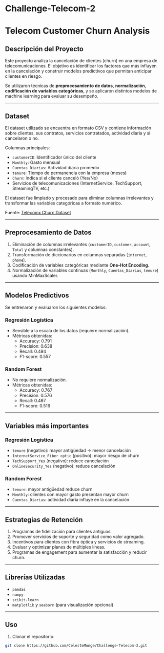 # Challenge-Telecom-2

# Telecom Customer Churn Analysis

## Descripción del Proyecto
Este proyecto analiza la cancelación de clientes (churn) en una empresa de telecomunicaciones. El objetivo es identificar los factores que más influyen en la cancelación y construir modelos predictivos que permitan anticipar clientes en riesgo.

Se utilizaron técnicas de **preprocesamiento de datos**, **normalización**, **codificación de variables categóricas**, y se aplicaron distintos modelos de machine learning para evaluar su desempeño.

---

## Dataset
El dataset utilizado se encuentra en formato CSV y contiene información sobre clientes, sus contratos, servicios contratados, actividad diaria y si cancelaron o no.

Columnas principales:
- `customerID`: Identificador único del cliente
- `Monthly`: Gasto mensual
- `Cuentas_Diarias`: Actividad diaria promedio
- `tenure`: Tiempo de permanencia con la empresa (meses)
- `Churn`: Indica si el cliente canceló (Yes/No)
- Servicios de telecomunicaciones (InternetService, TechSupport, StreamingTV, etc.)

El dataset fue limpiado y procesado para eliminar columnas irrelevantes y transformar las variables categóricas a formato numérico.

Fuente: [Telecomx Churn Dataset](https://raw.githubusercontent.com/CelesteMonge/Challenge-Telecom-2/main/telecomx_churn_clean.csv)

---

## Preprocesamiento de Datos
1. Eliminación de columnas irrelevantes (`customerID`, `customer`, `account`, `Total` y columnas constantes).  
2. Transformación de diccionarios en columnas separadas (`internet`, `phone`).  
3. Codificación de variables categóricas mediante **One-Hot Encoding**.  
4. Normalización de variables continuas (`Monthly`, `Cuentas_Diarias`, `tenure`) usando MinMaxScaler.

---

## Modelos Predictivos
Se entrenaron y evaluaron los siguientes modelos:

### Regresión Logística
- Sensible a la escala de los datos (requiere normalización).  
- Métricas obtenidas:
  - Accuracy: 0.791
  - Precision: 0.638
  - Recall: 0.494
  - F1-score: 0.557

### Random Forest
- No requiere normalización.  
- Métricas obtenidas:
  - Accuracy: 0.767
  - Precision: 0.576
  - Recall: 0.467
  - F1-score: 0.516

---

## Variables más importantes
### Regresión Logística
- `tenure` (negativo): mayor antigüedad → menor cancelación  
- `InternetService_Fiber optic` (positivo): mayor riesgo de churn  
- `TechSupport_Yes` (negativo): reduce cancelación  
- `OnlineSecurity_Yes` (negativo): reduce cancelación  

### Random Forest
- `tenure`: mayor antigüedad reduce churn  
- `Monthly`: clientes con mayor gasto presentan mayor churn  
- `Cuentas_Diarias`: actividad diaria influye en la cancelación  

---

## Estrategias de Retención
1. Programas de fidelización para clientes antiguos.  
2. Promover servicios de soporte y seguridad como valor agregado.  
3. Incentivos para clientes con fibra óptica y servicios de streaming.  
4. Evaluar y optimizar planes de múltiples líneas.  
5. Programas de engagement para aumentar la satisfacción y reducir churn.

---

## Librerías Utilizadas
- `pandas`  
- `numpy`  
- `scikit-learn`  
- `matplotlib` y `seaborn` (para visualización opcional)  

---

## Uso
1. Clonar el repositorio:
```bash
git clone https://github.com/CelesteMonge/Challenge-Telecom-2.git
